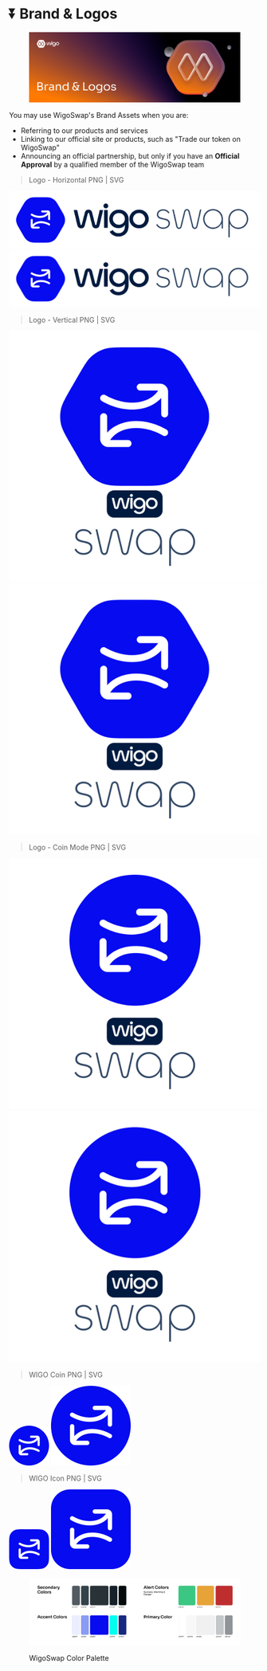 # ⏬ Brand & Logos

<figure><img src="../.gitbook/assets/Brand &#x26; Logos.png" alt=""><figcaption></figcaption></figure>

You may use WigoSwap's Brand Assets when you are:

* Referring to our products and services
* Linking to our official site or products, such as "Trade our token on WigoSwap"
* Announcing an official partnership, but only if you have an **Official Approval** by a qualified member of the WigoSwap team





> Logo - Horizontal PNG | SVG

![](<../.gitbook/assets/Logo - Horizontal PNG  SVG 1.png>)          ![](<../.gitbook/assets/Logo - Horizontal PNG  SVG 2 (1).svg>)         &#x20;







> Logo - Vertical PNG | SVG

![](<../.gitbook/assets/Logo - Vertical PNG  SVG 1.png>)          ![](<../.gitbook/assets/Logo - Vertical PNG  SVG 2.svg>)







> Logo - Coin Mode PNG | SVG

![](<../.gitbook/assets/Logo - Coin Mode PNG  SVG 1 (1).png>)          ![](<../.gitbook/assets/Logo - Coin Mode PNG  SVG 2.svg>)





> WIGO Coin PNG | SVG

&#x20;  <img src="../.gitbook/assets/WIGO Coin PNG  SVG 1.png" alt="" data-size="line">  <img src="../.gitbook/assets/WIGO Coin PNG  SVG 2.svg" alt="" data-size="line">

> WIGO Icon PNG | SVG

&#x20;  <img src="../.gitbook/assets/WIGO Icon PNG  SVG 1.png" alt="" data-size="line">  <img src="../.gitbook/assets/WIGO Icon PNG  SVG 2.svg" alt="" data-size="line">



<figure><img src="../.gitbook/assets/Pallete (1).png" alt=""><figcaption><p>   WigoSwap Color Palette</p></figcaption></figure>
